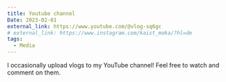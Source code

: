 ```yaml
---
title: Youtube channel
Date: 2023-02-01
external_link: https://www.youtube.com/@vlog-sq6gc
# external_link: https://www.instagram.com/kaist_moka/?hl=de
tags:
  - Media
---
```


I occasionally upload vlogs to my YouTube channel! Feel free to watch and comment on them.


<!--more-->
